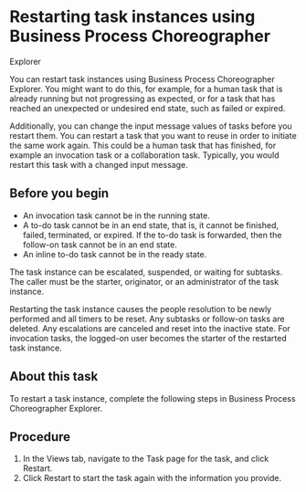 <!-- image -->

# Restarting task instances using Business Process Choreographer
Explorer

You can restart task instances using
Business Process Choreographer Explorer. You might want to do this,
for example, for a human task that is already running but not progressing
as expected, or for a task that has reached an unexpected or undesired
end state, such as failed or expired.

Additionally,
you can change the input message values of tasks before you restart
them. You can restart a task that you want to reuse in order to initiate
the same work again. This could be a human task that has finished,
for example an invocation task or a collaboration task. Typically,
you would restart this task with a changed input message.

## Before you begin

- An invocation task cannot be in the running state.
- A to-do task cannot be in an end state, that is, it cannot be
finished, failed, terminated, or expired. If the to-do task is forwarded,
then the follow-on task cannot be in an end state.
- An inline to-do task cannot be in the ready state.

The task instance can be escalated, suspended, or waiting
for subtasks. The caller must be the starter, originator, or an administrator
of the task instance.

Restarting the task instance causes the
people resolution to be newly performed and all timers to be reset.
Any subtasks or follow-on tasks are deleted. Any escalations are canceled
and reset into the inactive state. For invocation tasks, the logged-on
user becomes the starter of the restarted task instance.

## About this task

To restart a task instance, complete the following steps
in Business Process Choreographer Explorer.

## Procedure

1. In the Views tab,
navigate to the Task page for the task, and click Restart.
2. Click Restart to start the task
again with the information you provide.

<!-- image -->